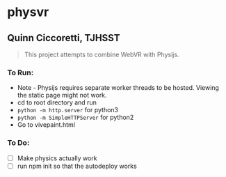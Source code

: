 # physvr
## Quinn Ciccoretti, TJHSST
> This project attempts to combine WebVR with Physijs.
### To Run:
- Note - Physijs requires separate worker threads to be hosted. Viewing the static page might not work.
- cd to root directory and run
 - `python -m http.server` for python3
 - `python -m SimpleHTTPServer` for python2
- Go to vivepaint.html
### To Do:
- [ ] Make physics actually work
- [ ] run npm init so that the autodeploy works